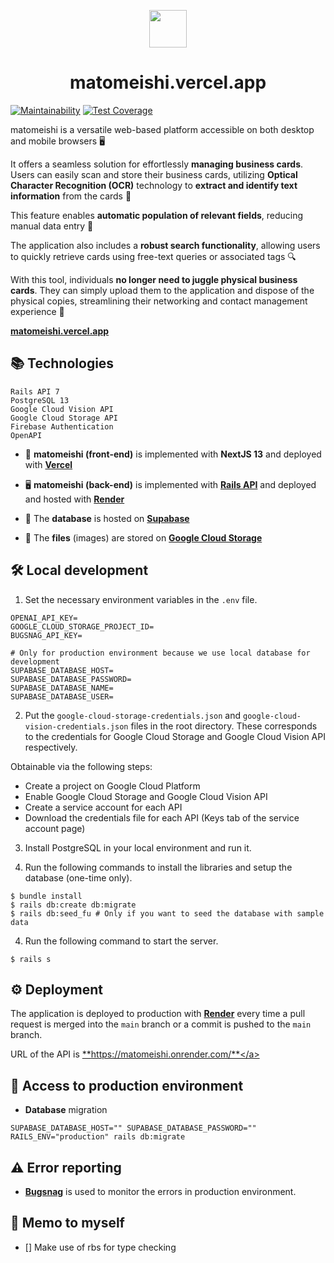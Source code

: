 <p align="center">
  <a href="https://matomeishi.vercel.app">
    <img src="https://images-wixmp-ed30a86b8c4ca887773594c2.wixmp.com/f/c0840e59-db43-4681-ae7b-31a04dc4bc55/d7eqdvw-4e97ac92-e4b9-4498-9655-e4d612eb478b.png/v1/fill/w_1192,h_670/random_logo_by_criticl_d7eqdvw-pre.png?token=eyJ0eXAiOiJKV1QiLCJhbGciOiJIUzI1NiJ9.eyJzdWIiOiJ1cm46YXBwOjdlMGQxODg5ODIyNjQzNzNhNWYwZDQxNWVhMGQyNmUwIiwiaXNzIjoidXJuOmFwcDo3ZTBkMTg4OTgyMjY0MzczYTVmMGQ0MTVlYTBkMjZlMCIsIm9iaiI6W1t7ImhlaWdodCI6Ijw9OTAwIiwicGF0aCI6IlwvZlwvYzA4NDBlNTktZGI0My00NjgxLWFlN2ItMzFhMDRkYzRiYzU1XC9kN2VxZHZ3LTRlOTdhYzkyLWU0YjktNDQ5OC05NjU1LWU0ZDYxMmViNDc4Yi5wbmciLCJ3aWR0aCI6Ijw9MTYwMCJ9XV0sImF1ZCI6WyJ1cm46c2VydmljZTppbWFnZS5vcGVyYXRpb25zIl19.X991O1jF5lTNZbbEoHEfoo6nlHEihBMHMIm5-uBCXcU" width="60" />
  </a>
</p>
<h1 align="center">
  matomeishi.vercel.app
</h1>

[![Maintainability](https://api.codeclimate.com/v1/badges/7e812d56f9b763cc731c/maintainability)](https://codeclimate.com/github/tonystrawberry/matomeishi-rails.jp/maintainability) [![Test Coverage](https://api.codeclimate.com/v1/badges/7e812d56f9b763cc731c/test_coverage)](https://codeclimate.com/github/tonystrawberry/matomeishi-rails.jp/test_coverage)

matomeishi is a versatile web-based platform accessible on both desktop and mobile browsers 🖥

It offers a seamless solution for effortlessly **managing business cards**. Users can easily scan and store their business cards, utilizing **Optical Character Recognition (OCR)** technology to **extract and identify text information** from the cards 🤖

This feature enables **automatic population of relevant fields**, reducing manual data entry 📝

The application also includes a **robust search functionality**, allowing users to quickly retrieve cards using free-text queries or associated tags 🔍

With this tool, individuals **no longer need to juggle physical business cards**. They can simply upload them to the application and dispose of the physical copies, streamlining their networking and contact management experience 🤩

<a href="https://matomeishi.vercel.app" target="_blank">**matomeishi.vercel.app**</a>

## 📚 Technologies
```
Rails API 7
PostgreSQL 13
Google Cloud Vision API
Google Cloud Storage API
Firebase Authentication
OpenAPI
```

- 🚀 **matomeishi (front-end)** is implemented with **NextJS 13** and deployed with <a href="https://github.com/tonystrawberry/matomeishi-next.jp" target="_blank">**Vercel**</a>

- 🖥 **matomeishi (back-end)** is implemented with <a href="https://github.com/tonystrawberry/matomeishi-rails.jp" target="_blank">**Rails API**</a> and deployed and hosted with <a href="https://dashboard.render.com/web/srv-ckug543amefc7388himg" target="_blank">**Render**</a>

- 💾 The **database** is hosted on <a href="https://supabase.com/dashboard/project/bivrcuxracfevdbpzpln" target="_blank">**Supabase**</a>

- 📁 The **files** (images) are stored on <a href="https://console.cloud.google.com/storage/browser?project=matomeishi-401514&prefix=&forceOnBucketsSortingFiltering=true" target="_blank">**Google Cloud Storage**</a>

## 🛠 Local development

1. Set the necessary environment variables in the `.env` file.

```
OPENAI_API_KEY=
GOOGLE_CLOUD_STORAGE_PROJECT_ID=
BUGSNAG_API_KEY=

# Only for production environment because we use local database for development
SUPABASE_DATABASE_HOST=
SUPABASE_DATABASE_PASSWORD=
SUPABASE_DATABASE_NAME=
SUPABASE_DATABASE_USER=
```

2. Put the `google-cloud-storage-credentials.json` and `google-cloud-vision-credentials.json` files in the root directory. These corresponds to the credentials for Google Cloud Storage and Google Cloud Vision API respectively.

Obtainable via the following steps:
- Create a project on Google Cloud Platform
- Enable Google Cloud Storage and Google Cloud Vision API
- Create a service account for each API
- Download the credentials file for each API (Keys tab of the service account page)

3. Install PostgreSQL in your local environment and run it.

4. Run the following commands to install the libraries and setup the database (one-time only).
```
$ bundle install
$ rails db:create db:migrate
$ rails db:seed_fu # Only if you want to seed the database with sample data
```

4. Run the following command to start the server.

```
$ rails s
```

## ⚙️ Deployment

The application is deployed to production with <a href="https://dashboard.render.com/web/srv-ckug543amefc7388himg" target="_blank">**Render**</a> every time a pull request is merged into the `main` branch or a commit is pushed to the `main` branch.

URL of the API is <a href="https://matomeishi.onrender.com/" target="_blank">**https://matomeishi.onrender.com/**</a>

## 💾 Access to production environment

- **Database** migration
```
SUPABASE_DATABASE_HOST="" SUPABASE_DATABASE_PASSWORD="" RAILS_ENV="production" rails db:migrate
```

## ⚠️ Error reporting

- <a href="https://app.bugsnag.com/tonystrawberry/matomeishi-rails-dot-jp/overview" target="_blank">**Bugsnag**</a> is used to monitor the errors in production environment.

## 📝 Memo to myself

- [] Make use of rbs for type checking
